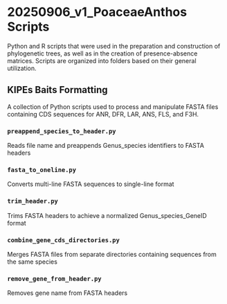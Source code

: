 # 20250906_v1_PoaceaeAnthos Scripts
Python and R scripts that were used in the preparation and construction of phylogenetic trees, as well as in the creation of presence-absence matrices. Scripts are organized into folders based on their general utilization.
## KIPEs Baits Formatting
A collection of Python scripts used to process and manipulate FASTA files containing CDS sequences for ANR, DFR, LAR, ANS, FLS, and F3H.
### `preappend_species_to_header.py`
Reads file name and preappends Genus_species identifiers to FASTA headers
### `fasta_to_oneline.py`
Converts multi-line FASTA sequences to single-line format
### `trim_header.py`
Trims FASTA headers to achieve a normalized Genus_species_GeneID format
### `combine_gene_cds_directories.py`
Merges FASTA files from separate directories containing sequences from the same species
### `remove_gene_from_header.py`
Removes gene name from FASTA headers

